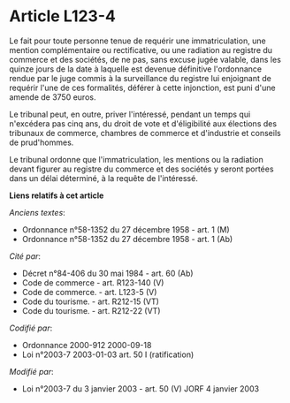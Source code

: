 # Article L123-4

Le fait pour toute personne tenue de requérir une immatriculation, une mention complémentaire ou rectificative, ou une
radiation au registre du commerce et des sociétés, de ne pas, sans excuse jugée valable, dans les quinze jours de la date à
laquelle est devenue définitive l'ordonnance rendue par le juge commis à la surveillance du registre lui enjoignant de
requérir l'une de ces formalités, déférer à cette injonction, est puni d'une amende de 3750 euros.

Le tribunal peut, en outre, priver l'intéressé, pendant un temps qui n'excédera pas cinq ans, du droit de vote et
d'éligibilité aux élections des tribunaux de commerce, chambres de commerce et d'industrie et conseils de prud'hommes.

Le tribunal ordonne que l'immatriculation, les mentions ou la radiation devant figurer au registre du commerce et des
sociétés y seront portées dans un délai déterminé, à la requête de l'intéressé.

**Liens relatifs à cet article**

_Anciens textes_:

  - Ordonnance n°58-1352 du 27 décembre 1958 - art. 1 (M)
  - Ordonnance n°58-1352 du 27 décembre 1958 - art. 1 (Ab)

_Cité par_:

  - Décret n°84-406 du 30 mai 1984 - art. 60 (Ab)
  - Code de commerce - art. R123-140 (V)
  - Code de commerce. - art. L123-5 (V)
  - Code du tourisme. - art. R212-15 (VT)
  - Code du tourisme. - art. R212-22 (VT)

_Codifié par_:

  - Ordonnance 2000-912 2000-09-18
  - Loi n°2003-7 2003-01-03 art. 50 I (ratification)

_Modifié par_:

  - Loi n°2003-7 du 3 janvier 2003 - art. 50 (V) JORF 4 janvier 2003

